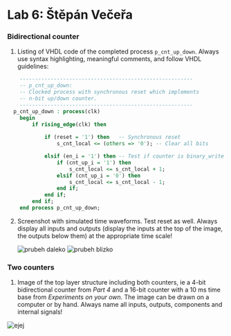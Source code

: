 # Lab 6: Štěpán Večeřa

### Bidirectional counter

1. Listing of VHDL code of the completed process `p_cnt_up_down`. Always use syntax highlighting, meaningful comments, and follow VHDL guidelines:

```vhdl
    --------------------------------------------------------
    -- p_cnt_up_down:
    -- Clocked process with synchronous reset which implements
    -- n-bit up/down counter.
    --------------------------------------------------------
  p_cnt_up_down : process(clk)
    begin
        if rising_edge(clk) then
        
            if (reset = '1') then   -- Synchronous reset
                s_cnt_local <= (others => '0'); -- Clear all bits

            elsif (en_i = '1') then -- Test if counter is binary_write
                if (cnt_up_i = '1') then 
                    s_cnt_local <= s_cnt_local + 1;
                elsif (cnt_up_i = '0') then 
                    s_cnt_local <= s_cnt_local - 1;
                end if;
            end if;
        end if;
    end process p_cnt_up_down;
```

2. Screenshot with simulated time waveforms. Test reset as well. Always display all inputs and outputs (display the inputs at the top of the image, the outputs below them) at the appropriate time scale!

   ![prubeh daleko](https://user-images.githubusercontent.com/99388270/159761730-3979d680-8541-472e-8c20-0929db4cb944.png)
![prubeh blizko](https://user-images.githubusercontent.com/99388270/159761740-9b7ba40e-3b77-4b18-aa2d-f94390ca5164.png)


### Two counters

1. Image of the top layer structure including both counters, ie a 4-bit bidirectional counter from *Part 4* and a 16-bit counter with a 10 ms time base from *Experiments on your own*. The image can be drawn on a computer or by hand. Always name all inputs, outputs, components and internal signals!

  ![ejej](https://user-images.githubusercontent.com/99388270/159764300-038f86a0-524a-4c0d-80ec-c0abf05ec204.jpg)
